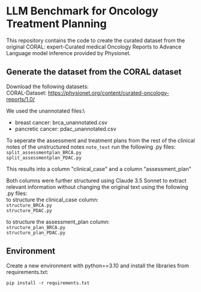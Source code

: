 # LLM Benchmark for Oncology Treatment Planning
This repository contains the code to create the curated dataset from the original CORAL: expert-Curated medical Oncology Reports to Advance Language model inference provided by Physionet.

## Generate the dataset from the CORAL dataset
Download the following datasets:\
CORAL-Dataset: https://physionet.org/content/curated-oncology-reports/1.0/

We used the unannotated files:\
- breast cancer: brca_unannotated.csv
- pancretic cancer: pdac_unannotated.csv

To seperate the assessment and treatment plans from the rest of the clinical notes of the unstructured notes ```note_text``` run the following .py files:\
```split_assessmentplan_BRCA.py```\
```split_assessmentplan_PDAC.py```

This results into a column "clinical_case" and a column "assessment_plan"

Both columns were further structured using Claude 3.5 Sonnet to extract relevant information without changing the original text using the following .py files:\
to structure the clinical_case column:\
```structure_BRCA.py```\
```structure_PDAC.py```

to structure the assessment_plan column:\
```structure_plan_BRCA.py```\
```structure_plan_PDAC.py```

## Environment
Create a new environment with python==3.10 and install the libraries from requirements.txt:
```
pip install -r requirements.txt
```


